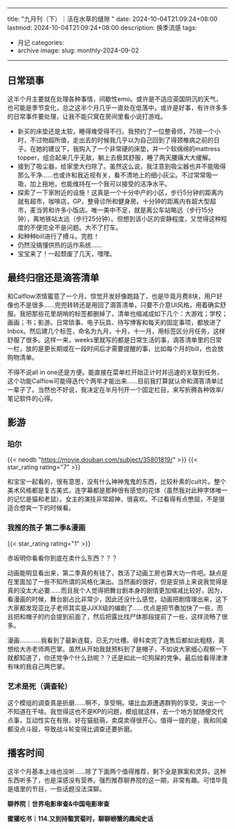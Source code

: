 



---
title: "九月刊（下）｜活在水草的缝隙 "
date: 2024-10-04T21:09:24+08:00
lastmod: 2024-10-04T21:09:24+08:00
description: 换季流感
tags:
- 月记
categories:
- archive
image: 
slug: monthly-2024-09-02
---



## 日常琐事

这半个月主要就在处理各种事情，间歇性emo。或许是不适应英国阴沉的天气，也可能是季节变化，总之这半个月几乎一直处在低落中。或许是好事，有许许多多的日常事件要处理，让我不能只窝在房间里看小说打游戏。

- 新买的床垫还是太软，睡得难受得不行。我预约了一位整骨师，75镑一个小时，不过物超所值，走出去的时候我几乎以为自己回到了得颈椎病之前的日子。在她的建议下，我购入了一个非常硬的床垫，并一个软绵绵的mattress topper，组合起来几乎无敌，躺上去极其舒服，睡了两天腰痛大大缓解。
- 接到了吸尘器，给家里大扫除了。虽然这么说，我注意到吸尘器也并不能吸得那么干净……也或许和我近视有关，看不清地上的细小灰尘。不过常常吸一吸，加上拖地，也能维持在一个我可以接受的洁净水平。
- 探索了一下家附近的设施！这真是一个十分中产的小区，步行5分钟的距离内就有超市，咖啡店，GP，整骨诊所和健身房。十分钟的距离内有超大型超市，麦当劳和许多小饭店。唯一美中不足，就是离公车站略远（步行15分钟），离地铁站太远（步行25分钟）。但想到该小区的安静程度，又觉得这种程度的不便完全不是问题。大不了打车。
- 和种种bill进行了搏斗。完胜！
- 仍然没搞懂供热的运作系统……
- 宝宝来了！一起颓废了几天，嘿嘿。
## 最终归宿还是滴答清单

和Calflow浓情蜜意了一个月，惊觉开发好像跑路了，也是毕竟月费8块，用户好像也不是很多……兜兜转转还是用回了滴答清单，只要不介意UI风格，用着确实舒服。我把那些花里胡哨的标签都删掉了，清单也缩减成如下几个：大游戏；学校；画画；书；影游。日常琐事、电子玩具、待写博客和每天的固定事项，都放进了Inbox。然后建几个标签，命名为九月，十月，十一月，用标签区分月任务，这样舒服了很多。这样一来，weeks里就写的都是日常生活的事，滴答清单里的日常一栏，放的是更长期或在一段时间后才需要提醒的事，比如每个月的bill，也会放购物清单。

不得不说all in one还是方便。能直接在菜单栏开始正计时并迅速的关联到任务，这个功能Calflow可能得迭代个两年才能出来……目前我打算就认命和滴答清单过一辈子了。当然也不好说，我决定在半月刊开一个固定栏目，来写折腾各种效率/笔记软件的心得。

## 影游
### 珀尔
{{< neodb "https://movie.douban.com/subject/35801819/" >}} 
{{< star_rating rating="7" >}}

和宝宝一起看的，很有意思，没有什么神神鬼鬼的东西，比较朴素的cult片。整个美术风格都是复古美式，连字幕都是那种很有感觉的花体（虽然我对此种字体唯一的记忆是猫和老鼠）。女主的演技非常超神，很喜欢。不过看得有点憋屈，不是很适合想爽一下的时候看。
### 我推的孩子 第二季&漫画
{{< star_rating rating="1" >}}

赤坂明你看看你到底在卖什么东西？？？

动画能明显看出来，第二季真的有钱了，救活了动画工房也算大功一件吧。缺点是在里面加了一些不知所谓的风格化演出。当然画的很好，但是安排上来说我觉得是真的没太大必要……而且我个人觉得把舞台剧本身的剧情更加缩减比较好，因为，看漫画的时候，舞台剧占比非常少，因此还没什么感觉，动画把剧情理出来，这下大家都发现亚比子老师其实是JJXX级的编剧了……优点是把节奏加快了一些，而且把和帽子的约会提到前面了，然后把露比找尸体那段提前了一些，这样流畅了很多。

漫画…………我看到了最新连载，已无力吐槽。骨科卖完了连售后都如此粗糙，真想给大赤老师两巴掌。虽然从开始我就预料到了是帽子，不如说大家细心观察一下就都知道了，你还党争个什么劲呢？？还是如此一坨狗屎的党争。最后给看得津津有味的我自己两巴掌。

### 艺术是死（调查轮）

这个模组的调查真是折磨……啊不，享受啊。堪比血源遭遇群狗的享受。突出一个不知道在干啥。我觉得这也不是KP的问题，模组就这样，去一个地方就随便交代点事，互动性实在有限，好在猫挺萌，卖腐卖得很开心。值得一提的是，我和同桌都没点斗殴，导致战斗轮变得比调查还要折磨。

## 播客时间  

这半个月基本上啥也没听……除了下面两个值得推荐，剩下全是罪案和灵异。这种东西听多了，也是深感没有营养。强烈推荐聊养院的这一期，非常有趣。可惜毕竟是墙里的节目，一些话题没法深聊。

**聊养院｜世界电影审查&中国电影审查**

**蜜獾吃书｜114.又到持螯赏菊时，聊聊螃蟹的趣闻史话**


